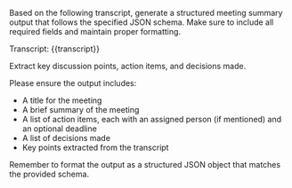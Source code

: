 Based on the following transcript, generate a structured meeting summary output that follows the specified JSON schema. Make sure to include all required fields and maintain proper formatting.

Transcript:
{{transcript}}

Extract key discussion points, action items, and decisions made.

Please ensure the output includes:
- A title for the meeting
- A brief summary of the meeting
- A list of action items, each with an assigned person (if mentioned) and an optional deadline
- A list of decisions made
- Key points extracted from the transcript

Remember to format the output as a structured JSON object that matches the provided schema.

